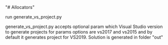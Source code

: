 "# Allocators" 

run generate_vs_project.py

generate_vs_project.py accepts optional param which Visual Studio version to generate projects for
params options are vs2017 and vs2015 and by default it generates project for VS2019. Solution is generated in folder "out"
